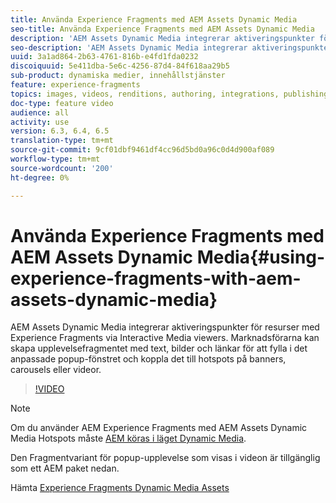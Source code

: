 ```yaml
---
title: Använda Experience Fragments med AEM Assets Dynamic Media
seo-title: Använda Experience Fragments med AEM Assets Dynamic Media
description: 'AEM Assets Dynamic Media integrerar aktiveringspunkter för resurser med Experience Fragments via Interactive Media viewers. Marknadsförarna kan skapa upplevelsefragmentet med text, bilder och länkar för att fylla i det anpassade popup-fönstret och koppla det till hotspots på banners, carousels eller videor. '
seo-description: 'AEM Assets Dynamic Media integrerar aktiveringspunkter för resurser med Experience Fragments via Interactive Media viewers. Marknadsförarna kan skapa upplevelsefragmentet med text, bilder och länkar för att fylla i det anpassade popup-fönstret och koppla det till hotspots på banners, carousels eller videor. '
uuid: 3a1ad864-2b63-4761-816b-e4fd1fda0232
discoiquuid: 5e411dba-5e6c-4256-87d4-84f618aa29b5
sub-product: dynamiska medier, innehållstjänster
feature: experience-fragments
topics: images, videos, renditions, authoring, integrations, publishing, metadata, sharing, publishing
doc-type: feature video
audience: all
activity: use
version: 6.3, 6.4, 6.5
translation-type: tm+mt
source-git-commit: 9cf01dbf9461df4cc96d5bd0a96c0d4d900af089
workflow-type: tm+mt
source-wordcount: '200'
ht-degree: 0%

---
```



# Använda Experience Fragments med AEM Assets Dynamic Media{#using-experience-fragments-with-aem-assets-dynamic-media}

AEM Assets Dynamic Media integrerar aktiveringspunkter för resurser med Experience Fragments via Interactive Media viewers. Marknadsförarna kan skapa upplevelsefragmentet med text, bilder och länkar för att fylla i det anpassade popup-fönstret och koppla det till hotspots på banners, carousels eller videor.

>[!VIDEO](https://video.tv.adobe.com/v/22115/?quality=9&learn=on)

>[!NOTE]
>
>Om du använder AEM Experience Fragments med AEM Assets Dynamic Media Hotspots måste [AEM köras i läget Dynamic Media](https://docs.adobe.com/docs/en/aem/6-3/administer/content/dynamic-media/config-dynamic.html).

Den Fragmentvariant för popup-upplevelse som visas i videon är tillgänglig som ett AEM paket nedan.

Hämta [Experience Fragments Dynamic Media Assets](assets/experience-fragmentsdynamic-mediaassets-100.zip)

